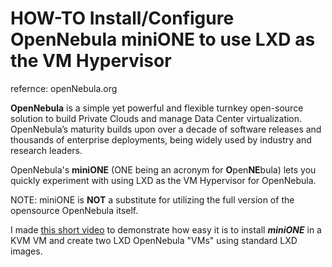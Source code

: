 # HOW-TO Install/Configure OpenNebula miniONE to use LXD as the VM Hypervisor

refernce:  openNebula.org

**OpenNebula** is a simple yet powerful and flexible turnkey open-source solution to build Private Clouds and manage Data Center virtualization. OpenNebula’s maturity builds upon over a decade of software releases and thousands of enterprise deployments, being widely used by industry and research leaders.

OpenNebula's **miniONE** (ONE being an acronym for **O**pen**NE**bula) lets you quickly experiment with using LXD as the VM Hypervisor for OpenNebula.

NOTE:  miniONE is **NOT** a substitute for utilizing the full version of the opensource OpenNebula itself.

I made [this short video](https://drive.google.com/file/d/1RGtCd2E7XmUSK1tWIkDa1IA4E6YBa0RM/view) to demonstrate how easy it is to install _**miniONE**_ in a KVM VM and create two LXD OpenNebula "VMs" using standard LXD images.

